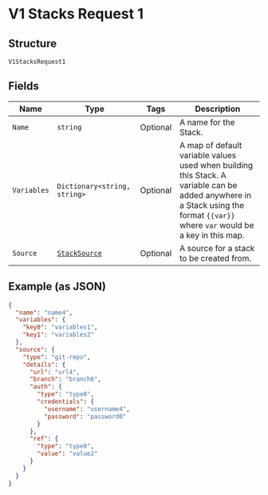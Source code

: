 
# V1 Stacks Request 1

## Structure

`V1StacksRequest1`

## Fields

| Name | Type | Tags | Description |
|  --- | --- | --- | --- |
| `Name` | `string` | Optional | A name for the Stack. |
| `Variables` | `Dictionary<string, string>` | Optional | A map of default variable values used when building this Stack. A variable can be added anywhere in a Stack using the format `{{var}}` where `var` would be a key in this map. |
| `Source` | [`StackSource`](../../doc/models/containers/stack-source.md) | Optional | A source for a stack to be created from. |

## Example (as JSON)

```json
{
  "name": "name4",
  "variables": {
    "key0": "variables1",
    "key1": "variables2"
  },
  "source": {
    "type": "git-repo",
    "details": {
      "url": "url4",
      "branch": "branch6",
      "auth": {
        "type": "type0",
        "credentials": {
          "username": "username4",
          "password": "password0"
        }
      },
      "ref": {
        "type": "type0",
        "value": "value2"
      }
    }
  }
}
```

